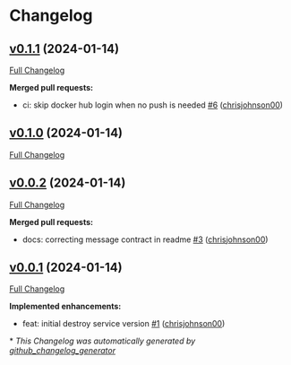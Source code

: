 # Changelog

## [v0.1.1](https://github.com/chrisjohnson00/plex-sad-destroy/tree/v0.1.1) (2024-01-14)

[Full Changelog](https://github.com/chrisjohnson00/plex-sad-destroy/compare/v0.1.0...v0.1.1)

**Merged pull requests:**

- ci: skip docker hub login when no push is needed [\#6](https://github.com/chrisjohnson00/plex-sad-destroy/pull/6) ([chrisjohnson00](https://github.com/chrisjohnson00))

## [v0.1.0](https://github.com/chrisjohnson00/plex-sad-destroy/tree/v0.1.0) (2024-01-14)

[Full Changelog](https://github.com/chrisjohnson00/plex-sad-destroy/compare/v0.0.2...v0.1.0)

## [v0.0.2](https://github.com/chrisjohnson00/plex-sad-destroy/tree/v0.0.2) (2024-01-14)

[Full Changelog](https://github.com/chrisjohnson00/plex-sad-destroy/compare/v0.0.1...v0.0.2)

**Merged pull requests:**

- docs: correcting message contract in readme [\#3](https://github.com/chrisjohnson00/plex-sad-destroy/pull/3) ([chrisjohnson00](https://github.com/chrisjohnson00))

## [v0.0.1](https://github.com/chrisjohnson00/plex-sad-destroy/tree/v0.0.1) (2024-01-14)

[Full Changelog](https://github.com/chrisjohnson00/plex-sad-destroy/compare/b0e4f2aa2249f20eabe48fbb0a1d4c2df840f5d4...v0.0.1)

**Implemented enhancements:**

- feat: initial destroy service version [\#1](https://github.com/chrisjohnson00/plex-sad-destroy/pull/1) ([chrisjohnson00](https://github.com/chrisjohnson00))



\* *This Changelog was automatically generated by [github_changelog_generator](https://github.com/github-changelog-generator/github-changelog-generator)*
